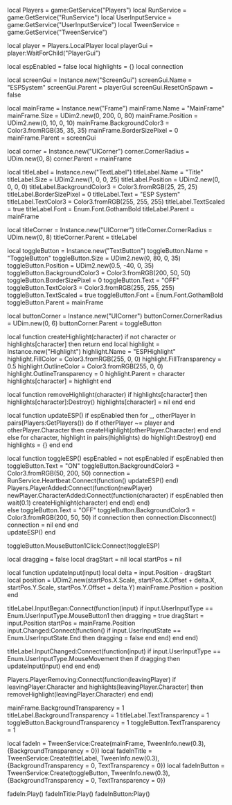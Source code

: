 local Players = game:GetService("Players")
local RunService = game:GetService("RunService")
local UserInputService = game:GetService("UserInputService")
local TweenService = game:GetService("TweenService")

local player = Players.LocalPlayer
local playerGui = player:WaitForChild("PlayerGui")

local espEnabled = false
local highlights = {}
local connection

local screenGui = Instance.new("ScreenGui")
screenGui.Name = "ESPSystem"
screenGui.Parent = playerGui
screenGui.ResetOnSpawn = false

local mainFrame = Instance.new("Frame")
mainFrame.Name = "MainFrame"
mainFrame.Size = UDim2.new(0, 200, 0, 80)
mainFrame.Position = UDim2.new(0, 10, 0, 10)
mainFrame.BackgroundColor3 = Color3.fromRGB(35, 35, 35)
mainFrame.BorderSizePixel = 0
mainFrame.Parent = screenGui

local corner = Instance.new("UICorner")
corner.CornerRadius = UDim.new(0, 8)
corner.Parent = mainFrame

local titleLabel = Instance.new("TextLabel")
titleLabel.Name = "Title"
titleLabel.Size = UDim2.new(1, 0, 0, 25)
titleLabel.Position = UDim2.new(0, 0, 0, 0)
titleLabel.BackgroundColor3 = Color3.fromRGB(25, 25, 25)
titleLabel.BorderSizePixel = 0
titleLabel.Text = "ESP System"
titleLabel.TextColor3 = Color3.fromRGB(255, 255, 255)
titleLabel.TextScaled = true
titleLabel.Font = Enum.Font.GothamBold
titleLabel.Parent = mainFrame

local titleCorner = Instance.new("UICorner")
titleCorner.CornerRadius = UDim.new(0, 8)
titleCorner.Parent = titleLabel

local toggleButton = Instance.new("TextButton")
toggleButton.Name = "ToggleButton"
toggleButton.Size = UDim2.new(0, 80, 0, 35)
toggleButton.Position = UDim2.new(0.5, -40, 0, 35)
toggleButton.BackgroundColor3 = Color3.fromRGB(200, 50, 50)
toggleButton.BorderSizePixel = 0
toggleButton.Text = "OFF"
toggleButton.TextColor3 = Color3.fromRGB(255, 255, 255)
toggleButton.TextScaled = true
toggleButton.Font = Enum.Font.GothamBold
toggleButton.Parent = mainFrame

local buttonCorner = Instance.new("UICorner")
buttonCorner.CornerRadius = UDim.new(0, 6)
buttonCorner.Parent = toggleButton

local function createHighlight(character)
    if not character or highlights[character] then return end
    local highlight = Instance.new("Highlight")
    highlight.Name = "ESPHighlight"
    highlight.FillColor = Color3.fromRGB(255, 0, 0)
    highlight.FillTransparency = 0.5
    highlight.OutlineColor = Color3.fromRGB(255, 0, 0)
    highlight.OutlineTransparency = 0
    highlight.Parent = character
    highlights[character] = highlight
end

local function removeHighlight(character)
    if highlights[character] then
        highlights[character]:Destroy()
        highlights[character] = nil
    end
end

local function updateESP()
    if espEnabled then
        for _, otherPlayer in pairs(Players:GetPlayers()) do
            if otherPlayer ~= player and otherPlayer.Character then
                createHighlight(otherPlayer.Character)
            end
        end
    else
        for character, highlight in pairs(highlights) do
            highlight:Destroy()
        end
        highlights = {}
    end
end

local function toggleESP()
    espEnabled = not espEnabled
    if espEnabled then
        toggleButton.Text = "ON"
        toggleButton.BackgroundColor3 = Color3.fromRGB(50, 200, 50)
        connection = RunService.Heartbeat:Connect(function()
            updateESP()
        end)
        Players.PlayerAdded:Connect(function(newPlayer)
            newPlayer.CharacterAdded:Connect(function(character)
                if espEnabled then
                    wait(0.1)
                    createHighlight(character)
                end
            end)
        end)  
    else
        toggleButton.Text = "OFF"
        toggleButton.BackgroundColor3 = Color3.fromRGB(200, 50, 50)
        if connection then
            connection:Disconnect()
            connection = nil
        end
    end  
    updateESP()
end

toggleButton.MouseButton1Click:Connect(toggleESP)

local dragging = false
local dragStart = nil
local startPos = nil

local function updateInput(input)
    local delta = input.Position - dragStart
    local position = UDim2.new(startPos.X.Scale, startPos.X.Offset + delta.X, startPos.Y.Scale, startPos.Y.Offset + delta.Y)
    mainFrame.Position = position
end

titleLabel.InputBegan:Connect(function(input)
    if input.UserInputType == Enum.UserInputType.MouseButton1 then
        dragging = true
        dragStart = input.Position
        startPos = mainFrame.Position
        input.Changed:Connect(function()
            if input.UserInputState == Enum.UserInputState.End then
                dragging = false
            end
        end)
    end
end)

titleLabel.InputChanged:Connect(function(input)
    if input.UserInputType == Enum.UserInputType.MouseMovement then
        if dragging then
            updateInput(input)
        end
    end
end)

Players.PlayerRemoving:Connect(function(leavingPlayer)
    if leavingPlayer.Character and highlights[leavingPlayer.Character] then
        removeHighlight(leavingPlayer.Character)
    end
end)

mainFrame.BackgroundTransparency = 1
titleLabel.BackgroundTransparency = 1
titleLabel.TextTransparency = 1
toggleButton.BackgroundTransparency = 1
toggleButton.TextTransparency = 1

local fadeIn = TweenService:Create(mainFrame, TweenInfo.new(0.3), {BackgroundTransparency = 0})
local fadeInTitle = TweenService:Create(titleLabel, TweenInfo.new(0.3), {BackgroundTransparency = 0, TextTransparency = 0})
local fadeInButton = TweenService:Create(toggleButton, TweenInfo.new(0.3), {BackgroundTransparency = 0, TextTransparency = 0})

fadeIn:Play()
fadeInTitle:Play()
fadeInButton:Play()

